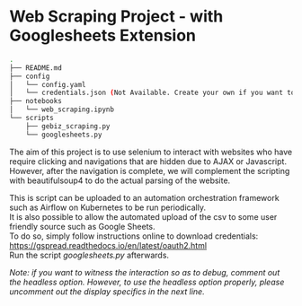 # Web Scraping Project - with Googlesheets Extension

```bash
.  
├── README.md  
├── config  
│   └── config.yaml  
│   └── credentials.json (Not Available. Create your own if you want to export to Googlesheets)  
├── notebooks  
│   └── web_scraping.ipynb  
└── scripts  
    ├── gebiz_scraping.py  
    └── googlesheets.py  
```

The aim of this project is to use selenium to interact with websites who have require clicking and navigations that are hidden due to AJAX or Javascript.  
However, after the navigation is complete, we will complement the scripting with beautifulsoup4 to do the actual parsing of the website.

This is script can be uploaded to an automation orchestration framework such as Airflow on Kubernetes to be run periodically.  
It is also possible to allow the automated upload of the csv to some user friendly source such as Google Sheets.  
To do so, simply follow instructions online to download credentials: https://gspread.readthedocs.io/en/latest/oauth2.html   
Run the script *googlesheets.py* afterwards.

*Note: if you want to witness the interaction so as to debug, comment out the headless option. However, to use the headless option properly, please uncomment out the display specifics in the next line.*
